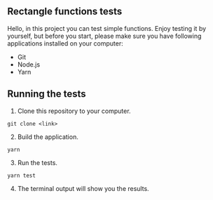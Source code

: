 ## Rectangle functions tests

Hello,
in this project you can test simple functions. Enjoy testing it by yourself, but before you start, please make sure you have following applications installed on your computer:
- Git
- Node.js
- Yarn

## Running the tests

1. Clone this repository to your computer.
```
git clone <link>
```
2. Build the application.
```
yarn
```
3. Run the tests.
```
yarn test
```
4. The terminal output will show you the results.